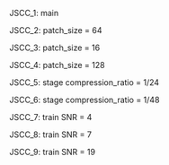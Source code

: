 JSCC_1: main

JSCC_2: patch_size = 64

JSCC_3: patch_size = 16

JSCC_4: patch_size = 128

JSCC_5: stage compression_ratio = 1/24

JSCC_6: stage compression_ratio = 1/48

JSCC_7: train SNR = 4

JSCC_8: train SNR = 7

JSCC_9: train SNR = 19